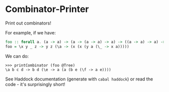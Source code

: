# Combinator-Printer
Print out combinators!

For example, if we have:
```hs
foo :: forall a. (a -> a) -> (a -> (a -> a) -> a) -> ((a -> a) -> a) -> a -> a
foo = \x y _ z -> y z (\a -> (x (x (y a (\_ -> x a)))))
```
We can do:
```
>>> printCombinator (foo @Tree)
\a b c d -> b d (\e -> a (a (b e (\f -> a e))))
```

See Haddock documentation (generate with `cabal haddock`) or read the code - it's surprisingly short!
